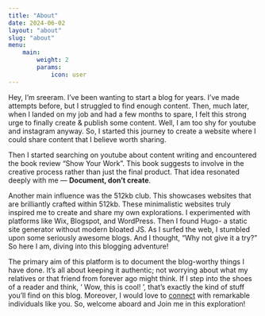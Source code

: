 ```yaml
---
title: "About"
date: 2024-06-02
layout: "about"
slug: "about"
menu:
    main:
        weight: 2
        params: 
            icon: user
---
```




Hey, I’m sreeram. I’ve been wanting to start a blog for years. I’ve made
attempts before, but I struggled to find enough content. Then, much later, when
I landed on my job and had a few months to spare, I felt this strong urge to
finally create & publish some content. Well, I am too shy for youtube and
instagram anyway. So, I started this journey to create a website where I could
share content that I believe worth sharing.

Then I started searching on youtube about content writing and encountered the
book review “Show Your Work”. This book suggests to involve in the creative
process rather than just the final product. That idea resonated deeply with me —
**Document, don’t create**.

Another main influence was the 512kb club. This showcases websites that are
brilliantly crafted within 512kb. These minimalistic websites truly inspired me
to create and share my own explorations. I experimented with platforms like Wix,
Blogspot, and WordPress. Then I found Hugo- a static site generator without
modern bloated JS. As I surfed the web, I stumbled upon some seriously awesome
blogs. And I thought, “Why not give it a try?” So here I am, diving into this
blogging adventure!

The primary aim of this platform is to document the blog-worthy things I have
done. It’s all about keeping it authentic; not worrying about what my relatives
or that friend from forever ago might think. If I step into the shoes of a
reader and think, ‘ Wow, this is cool! ’, that’s exactly the kind of stuff
you’ll find on this blog. Moreover, I would love to
[connect](mailto:pvsreeram1@gmail.com) with remarkable individuals like you. So,
welcome aboard and Join me in this exploration!
